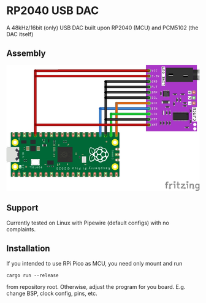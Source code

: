 # RP2040 USB DAC

A 48kHz/16bit (only) USB DAC built upon RP2040 (MCU) and PCM5102 (the DAC itself)

## Assembly

![](assets/assembly.jpg "")

## Support

Currently tested on Linux with Pipewire (default configs) with no complaints.

## Installation

If you intended to use RPi Pico as MCU, you need only mount and run

```shell
cargo run --release
```

from repository root.
Otherwise, adjust the program for you board. E.g. change BSP, clock config, pins, etc.

